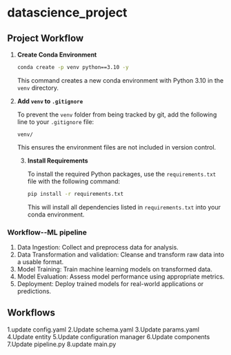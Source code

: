 # datascience_project
## Project Workflow

1. **Create Conda Environment**

    ```bash
    conda create -p venv python==3.10 -y
    ```

    This command creates a new conda environment with Python 3.10 in the `venv` directory.

2. **Add `venv` to `.gitignore`**

    To prevent the `venv` folder from being tracked by git, add the following line to your `.gitignore` file:

    ```
    venv/
    ```

    This ensures the environment files are not included in version control.

    3. **Install Requirements**

        To install the required Python packages, use the `requirements.txt` file with the following command:

        ```bash
        pip install -r requirements.txt
        ```

        This will install all dependencies listed in `requirements.txt` into your conda environment.

### Workflow--ML pipeline

1. Data Ingestion: Collect and preprocess data for analysis.
2. Data Transformation and validation: Cleanse and transform raw data into a usable format.
3. Model Training: Train machine learning models on transformed data.
4. Model Evaluation: Assess model performance using appropriate metrics.
5. Deployment: Deploy trained models for real-world applications or predictions.


## Workflows

1.update config.yaml
2.Update schema.yaml
3.Update params.yaml
4.Update entity
5.Update configuration manager
6.Update components
7.Update pipeline.py
8.update main.py